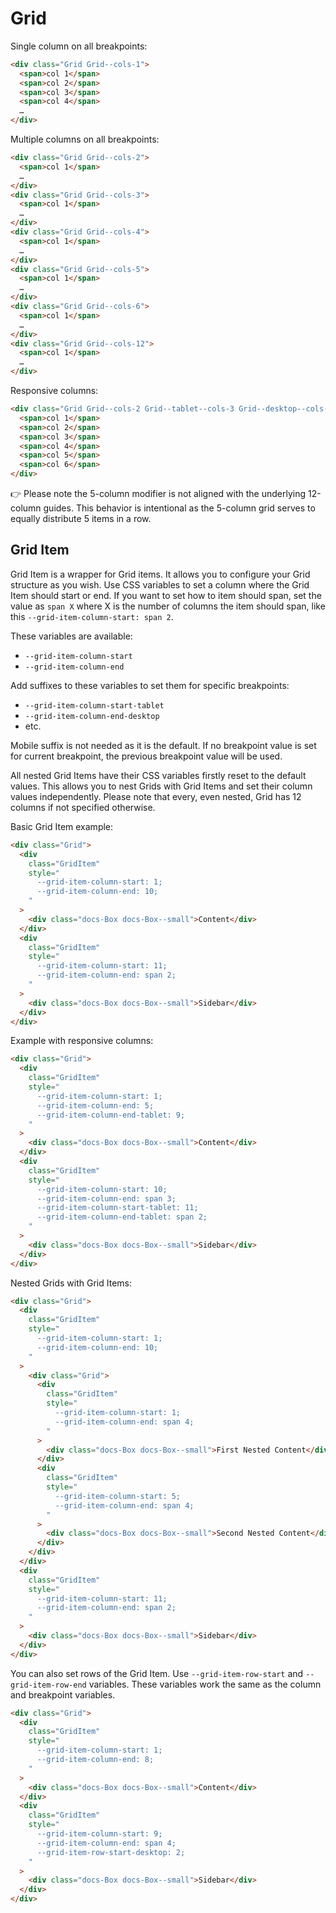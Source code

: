 # Grid

Single column on all breakpoints:

```html
<div class="Grid Grid--cols-1">
  <span>col 1</span>
  <span>col 2</span>
  <span>col 3</span>
  <span>col 4</span>
  …
</div>
```

Multiple columns on all breakpoints:

```html
<div class="Grid Grid--cols-2">
  <span>col 1</span>
  …
</div>
<div class="Grid Grid--cols-3">
  <span>col 1</span>
  …
</div>
<div class="Grid Grid--cols-4">
  <span>col 1</span>
  …
</div>
<div class="Grid Grid--cols-5">
  <span>col 1</span>
  …
</div>
<div class="Grid Grid--cols-6">
  <span>col 1</span>
  …
</div>
<div class="Grid Grid--cols-12">
  <span>col 1</span>
  …
</div>
```

Responsive columns:

```html
<div class="Grid Grid--cols-2 Grid--tablet--cols-3 Grid--desktop--cols-4">
  <span>col 1</span>
  <span>col 2</span>
  <span>col 3</span>
  <span>col 4</span>
  <span>col 5</span>
  <span>col 6</span>
</div>
```

👉 Please note the 5-column modifier is not aligned with the underlying
12-column guides. This behavior is intentional as the 5-column grid serves to
equally distribute 5 items in a row.

## Grid Item

Grid Item is a wrapper for Grid items. It allows you to configure your Grid structure
as you wish. Use CSS variables to set a column where the Grid Item should start or end.
If you want to set how to item should span, set the value as `span X` where X is the
number of columns the item should span, like this `--grid-item-column-start: span 2`.

These variables are available:

- `--grid-item-column-start`
- `--grid-item-column-end`

Add suffixes to these variables to set them for specific breakpoints:

- `--grid-item-column-start-tablet`
- `--grid-item-column-end-desktop`
- etc.

Mobile suffix is not needed as it is the default. If no breakpoint value is set for
current breakpoint, the previous breakpoint value will be used.

All nested Grid Items have their CSS variables firstly reset to the default values.
This allows you to nest Grids with Grid Items and set their column values independently.
Please note that every, even nested, Grid has 12 columns if not specified otherwise.

Basic Grid Item example:

```html
<div class="Grid">
  <div
    class="GridItem"
    style="
      --grid-item-column-start: 1;
      --grid-item-column-end: 10;
    "
  >
    <div class="docs-Box docs-Box--small">Content</div>
  </div>
  <div
    class="GridItem"
    style="
      --grid-item-column-start: 11;
      --grid-item-column-end: span 2;
    "
  >
    <div class="docs-Box docs-Box--small">Sidebar</div>
  </div>
</div>
```

Example with responsive columns:

```html
<div class="Grid">
  <div
    class="GridItem"
    style="
      --grid-item-column-start: 1;
      --grid-item-column-end: 5;
      --grid-item-column-end-tablet: 9;
    "
  >
    <div class="docs-Box docs-Box--small">Content</div>
  </div>
  <div
    class="GridItem"
    style="
      --grid-item-column-start: 10;
      --grid-item-column-end: span 3;
      --grid-item-column-start-tablet: 11;
      --grid-item-column-end-tablet: span 2;
    "
  >
    <div class="docs-Box docs-Box--small">Sidebar</div>
  </div>
</div>
```

Nested Grids with Grid Items:

```html
<div class="Grid">
  <div
    class="GridItem"
    style="
      --grid-item-column-start: 1;
      --grid-item-column-end: 10;
    "
  >
    <div class="Grid">
      <div
        class="GridItem"
        style="
          --grid-item-column-start: 1;
          --grid-item-column-end: span 4;
        "
      >
        <div class="docs-Box docs-Box--small">First Nested Content</div>
      </div>
      <div
        class="GridItem"
        style="
          --grid-item-column-start: 5;
          --grid-item-column-end: span 4;
        "
      >
        <div class="docs-Box docs-Box--small">Second Nested Content</div>
      </div>
    </div>
  </div>
  <div
    class="GridItem"
    style="
      --grid-item-column-start: 11;
      --grid-item-column-end: span 2;
    "
  >
    <div class="docs-Box docs-Box--small">Sidebar</div>
  </div>
</div>
```

You can also set rows of the Grid Item. Use `--grid-item-row-start` and
`--grid-item-row-end` variables. These variables work the same as the column and breakpoint
variables.

```html
<div class="Grid">
  <div
    class="GridItem"
    style="
      --grid-item-column-start: 1;
      --grid-item-column-end: 8;
    "
  >
    <div class="docs-Box docs-Box--small">Content</div>
  </div>
  <div
    class="GridItem"
    style="
      --grid-item-column-start: 9;
      --grid-item-column-end: span 4;
      --grid-item-row-start-desktop: 2;
    "
  >
    <div class="docs-Box docs-Box--small">Sidebar</div>
  </div>
</div>
```
